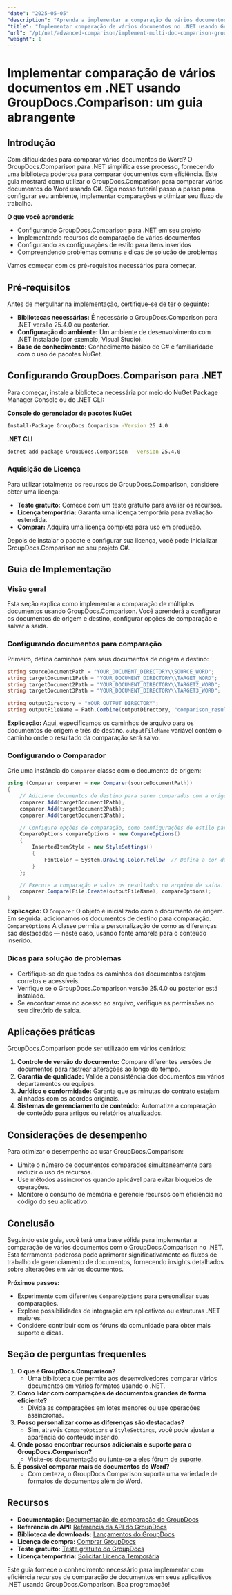 ```yaml
---
"date": "2025-05-05"
"description": "Aprenda a implementar a comparação de vários documentos com o GroupDocs.Comparison para .NET. Este guia aborda a instalação, configuração e aplicações práticas."
"title": "Implementar comparação de vários documentos no .NET usando GroupDocs.Comparison"
"url": "/pt/net/advanced-comparison/implement-multi-doc-comparison-groupdocs-net/"
"weight": 1
---
```


# Implementar comparação de vários documentos em .NET usando GroupDocs.Comparison: um guia abrangente

## Introdução

Com dificuldades para comparar vários documentos do Word? O GroupDocs.Comparison para .NET simplifica esse processo, fornecendo uma biblioteca poderosa para comparar documentos com eficiência. Este guia mostrará como utilizar o GroupDocs.Comparison para comparar vários documentos do Word usando C#. Siga nosso tutorial passo a passo para configurar seu ambiente, implementar comparações e otimizar seu fluxo de trabalho.

**O que você aprenderá:**
- Configurando GroupDocs.Comparison para .NET em seu projeto
- Implementando recursos de comparação de vários documentos
- Configurando as configurações de estilo para itens inseridos
- Compreendendo problemas comuns e dicas de solução de problemas

Vamos começar com os pré-requisitos necessários para começar.

## Pré-requisitos

Antes de mergulhar na implementação, certifique-se de ter o seguinte:
- **Bibliotecas necessárias:** É necessário o GroupDocs.Comparison para .NET versão 25.4.0 ou posterior.
- **Configuração do ambiente:** Um ambiente de desenvolvimento com .NET instalado (por exemplo, Visual Studio).
- **Base de conhecimento:** Conhecimento básico de C# e familiaridade com o uso de pacotes NuGet.

## Configurando GroupDocs.Comparison para .NET

Para começar, instale a biblioteca necessária por meio do NuGet Package Manager Console ou do .NET CLI:

**Console do gerenciador de pacotes NuGet**
```bash
Install-Package GroupDocs.Comparison -Version 25.4.0
```

**.NET CLI**
```bash
dotnet add package GroupDocs.Comparison --version 25.4.0
```

### Aquisição de Licença

Para utilizar totalmente os recursos do GroupDocs.Comparison, considere obter uma licença:
- **Teste gratuito:** Comece com um teste gratuito para avaliar os recursos.
- **Licença temporária:** Garanta uma licença temporária para avaliação estendida.
- **Comprar:** Adquira uma licença completa para uso em produção.

Depois de instalar o pacote e configurar sua licença, você pode inicializar GroupDocs.Comparison no seu projeto C#.

## Guia de Implementação

### Visão geral
Esta seção explica como implementar a comparação de múltiplos documentos usando GroupDocs.Comparison. Você aprenderá a configurar os documentos de origem e destino, configurar opções de comparação e salvar a saída.

### Configurando documentos para comparação
Primeiro, defina caminhos para seus documentos de origem e destino:
```csharp
string sourceDocumentPath = "YOUR_DOCUMENT_DIRECTORY\\SOURCE_WORD";
string targetDocument1Path = "YOUR_DOCUMENT_DIRECTORY\\TARGET_WORD";
string targetDocument2Path = "YOUR_DOCUMENT_DIRECTORY\\TARGET2_WORD";
string targetDocument3Path = "YOUR_DOCUMENT_DIRECTORY\\TARGET3_WORD";

string outputDirectory = "YOUR_OUTPUT_DIRECTORY";
string outputFileName = Path.Combine(outputDirectory, "comparison_result.docx");
```
**Explicação:** Aqui, especificamos os caminhos de arquivo para os documentos de origem e três de destino. `outputFileName` variável contém o caminho onde o resultado da comparação será salvo.

### Configurando o Comparador
Crie uma instância do `Comparer` classe com o documento de origem:
```csharp
using (Comparer comparer = new Comparer(sourceDocumentPath))
{
    // Adicione documentos de destino para serem comparados com a origem.
    comparer.Add(targetDocument1Path);
    comparer.Add(targetDocument2Path);
    comparer.Add(targetDocument3Path);

    // Configure opções de comparação, como configurações de estilo para itens inseridos.
    CompareOptions compareOptions = new CompareOptions()
    {
        InsertedItemStyle = new StyleSettings()
        {
            FontColor = System.Drawing.Color.Yellow  // Defina a cor da fonte do conteúdo inserido como amarelo.
        }
    };

    // Execute a comparação e salve os resultados no arquivo de saída.
    comparer.Compare(File.Create(outputFileName), compareOptions);
}
```
**Explicação:** O `Comparer` O objeto é inicializado com o documento de origem. Em seguida, adicionamos os documentos de destino para comparação. `CompareOptions` A classe permite a personalização de como as diferenças são destacadas — neste caso, usando fonte amarela para o conteúdo inserido.

### Dicas para solução de problemas
- Certifique-se de que todos os caminhos dos documentos estejam corretos e acessíveis.
- Verifique se o GroupDocs.Comparison versão 25.4.0 ou posterior está instalado.
- Se encontrar erros no acesso ao arquivo, verifique as permissões no seu diretório de saída.

## Aplicações práticas
GroupDocs.Comparison pode ser utilizado em vários cenários:
1. **Controle de versão do documento:** Compare diferentes versões de documentos para rastrear alterações ao longo do tempo.
2. **Garantia de qualidade:** Valide a consistência dos documentos em vários departamentos ou equipes.
3. **Jurídico e conformidade:** Garanta que as minutas do contrato estejam alinhadas com os acordos originais.
4. **Sistemas de gerenciamento de conteúdo:** Automatize a comparação de conteúdo para artigos ou relatórios atualizados.

## Considerações de desempenho
Para otimizar o desempenho ao usar GroupDocs.Comparison:
- Limite o número de documentos comparados simultaneamente para reduzir o uso de recursos.
- Use métodos assíncronos quando aplicável para evitar bloqueios de operações.
- Monitore o consumo de memória e gerencie recursos com eficiência no código do seu aplicativo.

## Conclusão
Seguindo este guia, você terá uma base sólida para implementar a comparação de vários documentos com o GroupDocs.Comparison no .NET. Esta ferramenta poderosa pode aprimorar significativamente os fluxos de trabalho de gerenciamento de documentos, fornecendo insights detalhados sobre alterações em vários documentos.

**Próximos passos:**
- Experimente com diferentes `CompareOptions` para personalizar suas comparações.
- Explore possibilidades de integração em aplicativos ou estruturas .NET maiores.
- Considere contribuir com os fóruns da comunidade para obter mais suporte e dicas.

## Seção de perguntas frequentes
1. **O que é GroupDocs.Comparison?**
   - Uma biblioteca que permite aos desenvolvedores comparar vários documentos em vários formatos usando o .NET.
2. **Como lidar com comparações de documentos grandes de forma eficiente?**
   - Divida as comparações em lotes menores ou use operações assíncronas.
3. **Posso personalizar como as diferenças são destacadas?**
   - Sim, através `CompareOptions` e `StyleSettings`, você pode ajustar a aparência do conteúdo inserido.
4. **Onde posso encontrar recursos adicionais e suporte para o GroupDocs.Comparison?**
   - Visite-os [documentação](https://docs.groupdocs.com/comparison/net/) ou junte-se a eles [fórum de suporte](https://forum.groupdocs.com/c/comparison/).
5. **É possível comparar mais de documentos do Word?**
   - Com certeza, o GroupDocs.Comparison suporta uma variedade de formatos de documentos além do Word.

## Recursos
- **Documentação:** [Documentação de comparação do GroupDocs](https://docs.groupdocs.com/comparison/net/)
- **Referência da API:** [Referência da API do GroupDocs](https://reference.groupdocs.com/comparison/net/)
- **Biblioteca de downloads:** [Lançamentos do GroupDocs](https://releases.groupdocs.com/comparison/net/)
- **Licença de compra:** [Comprar GroupDocs](https://purchase.groupdocs.com/buy)
- **Teste gratuito:** [Teste gratuito do GroupDocs](https://releases.groupdocs.com/comparison/net/)
- **Licença temporária:** [Solicitar Licença Temporária](https://purchase.groupdocs.com/temporary-license/)

Este guia fornece o conhecimento necessário para implementar com eficiência recursos de comparação de documentos em seus aplicativos .NET usando GroupDocs.Comparison. Boa programação!